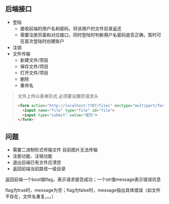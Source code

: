 ## 后端接口

+ 登陆
  + 接收前端的用户名和密码，将该用户的文件目录返还
  + 需要注册页面和对应接口，同时登陆时判断用户名密码是否正确，暂时可在首次登陆时创建账户
+ 注销
+ 文件传输
  + 新建文件/项目
  + 保存文件/项目
  + 打开文件/项目
  + 删除
  + 重命名



> 文件上传以表单形式  必须要设置好请求头
>
> ```html
> <form action="http://localhost:7787/files" enctype="multipart/form-data" method="POST">
>   <input name="file" type="file" id="file">
>   <input type="submit" value="提交">
> </form>
> ```



## 问题

+ 需要二进制形式传输文件   目前图片无法传输
+ 注册功能、注销功能
+ 退出后端已有文件应清空
+ 返回前端当前路径一级目录



返回前端一个bool值flag，表示请求是否成功；一个str值message表示错误讯息

flag为true时，message为空；flag为false时，message指出具体错误（如文件不存在，文件名重复。。。）